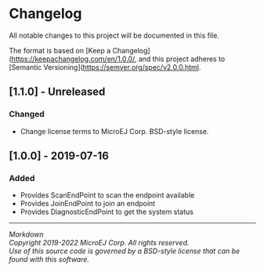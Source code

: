 # Changelog

All notable changes to this project will be documented in this file.

The format is based on [Keep a Changelog](https://keepachangelog.com/en/1.0.0/,
and this project adheres to [Semantic Versioning](https://semver.org/spec/v2.0.0.html.

## [1.1.0] - Unreleased

### Changed

- Change license terms to MicroEJ Corp. BSD-style license.

## [1.0.0] - 2019-07-16

### Added

 - Provides ScanEndPoint to scan the endpoint available
 - Provides JoinEndPoint to join an endpoint
 - Provides DiagnosticEndPoint to get the system status


---
_Markdown_   
_Copyright 2019-2022 MicroEJ Corp. All rights reserved._   
_Use of this source code is governed by a BSD-style license that can be found with this software._   